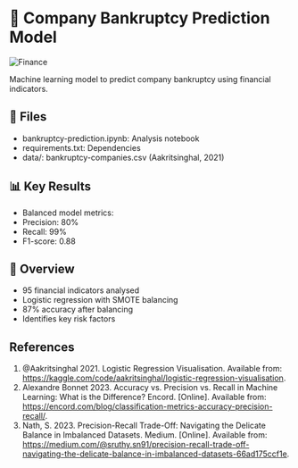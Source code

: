 # 🏦 Company Bankruptcy Prediction Model

![Finance](https://media2.giphy.com/media/v1.Y2lkPTc5MGI3NjExZTdvM2lneDBsemNoZjlwOHF3c3hoa2Y1aDlmZnJ4bDI4eWh2eGtkeSZlcD12MV9pbnRlcm5hbF9naWZfYnlfaWQmY3Q9Zw/S4178TW2Rm1LW/giphy.gif)

Machine learning model to predict company bankruptcy using financial indicators.

## 📁 Files
- bankruptcy-prediction.ipynb: Analysis notebook
- requirements.txt: Dependencies
- data/: bankruptcy-companies.csv (Aakritsinghal, 2021)

## 📊 Key Results
- Balanced model metrics:
 - Precision: 80%
 - Recall: 99%
 - F1-score: 0.88

## 🎯 Overview
- 95 financial indicators analysed
- Logistic regression with SMOTE balancing
- 87% accuracy after balancing
- Identifies key risk factors

## References
1. @Aakritsinghal 2021. Logistic Regression Visualisation. Available from: https://kaggle.com/code/aakritsinghal/logistic-regression-visualisation.
2. Alexandre Bonnet 2023. Accuracy vs. Precision vs. Recall in Machine Learning: What is the Difference? Encord. [Online]. Available from: https://encord.com/blog/classification-metrics-accuracy-precision-recall/.
3. Nath, S. 2023. Precision-Recall Trade-Off: Navigating the Delicate Balance in Imbalanced Datasets. Medium. [Online]. Available from: https://medium.com/@sruthy.sn91/precision-recall-trade-off-navigating-the-delicate-balance-in-imbalanced-datasets-66ad175ccf1e.
